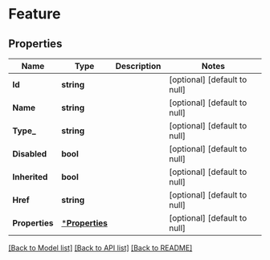 # Feature

## Properties
Name | Type | Description | Notes
------------ | ------------- | ------------- | -------------
**Id** | **string** |  | [optional] [default to null]
**Name** | **string** |  | [optional] [default to null]
**Type_** | **string** |  | [optional] [default to null]
**Disabled** | **bool** |  | [optional] [default to null]
**Inherited** | **bool** |  | [optional] [default to null]
**Href** | **string** |  | [optional] [default to null]
**Properties** | [***Properties**](properties.md) |  | [optional] [default to null]

[[Back to Model list]](../README.md#documentation-for-models) [[Back to API list]](../README.md#documentation-for-api-endpoints) [[Back to README]](../README.md)


